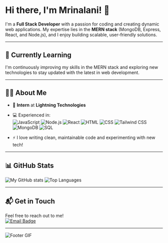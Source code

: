 # Hi there, I'm Mrinalani! 👋

I'm a **Full Stack Developer** with a passion for coding and creating dynamic web applications. My expertise lies in the **MERN stack** (MongoDB, Express, React, and Node.js), and I enjoy building scalable, user-friendly solutions.

---

## 🌱 Currently Learning

I'm continuously improving my skills in the MERN stack and exploring new technologies to stay updated with the latest in web development.

---

## 👩‍💻 About Me

- 💼 **Intern** at **Lightning Technologies**
- 💻 Experienced in:  
  ![JavaScript](https://img.shields.io/badge/JavaScript-F7DF1E?style=for-the-badge&logo=javascript&logoColor=black)
  ![Node.js](https://img.shields.io/badge/Node.js-43853D?style=for-the-badge&logo=node.js&logoColor=white)
  ![React](https://img.shields.io/badge/React-20232A?style=for-the-badge&logo=react&logoColor=61DAFB)
  ![HTML](https://img.shields.io/badge/HTML-E34F26?style=for-the-badge&logo=html5&logoColor=white)
  ![CSS](https://img.shields.io/badge/CSS-1572B6?style=for-the-badge&logo=css3&logoColor=white)
  ![Tailwind CSS](https://img.shields.io/badge/TailwindCSS-38B2AC?style=for-the-badge&logo=tailwind-css&logoColor=white)
  ![MongoDB](https://img.shields.io/badge/MongoDB-4EA94B?style=for-the-badge&logo=mongodb&logoColor=white)
  ![SQL](https://img.shields.io/badge/SQL-003B57?style=for-the-badge&logo=postgresql&logoColor=white)
  
- ⚡ I love writing clean, maintainable code and experimenting with new tech!
  
---

## 📊 GitHub Stats

![My GitHub stats](https://github-readme-stats.vercel.app/api?username=Mrinalani&show_icons=true&theme=radical)
![Top Languages](https://github-readme-stats.vercel.app/api/top-langs/?username=Mrinalani&layout=compact&theme=radical)

---

## 📬 Get in Touch

Feel free to reach out to me!  
[![Email Badge](https://img.shields.io/badge/Email-pandeymrinalani02@gmail.com-red?style=for-the-badge)](mailto:pandeymrinalani02@gmail.com)

---

![Footer GIF](https://user-images.githubusercontent.com/https://images.pexels.com/photos/270366/pexels-photo-270366.jpeg?auto=compress&cs=tinysrgb&w=800/footer.gif)



<!---
Mrinalani/Mrinalani is a ✨ special ✨ repository because its `README.md` (this file) appears on your GitHub profile.
You can click the Preview link to take a look at your changes.
--->
